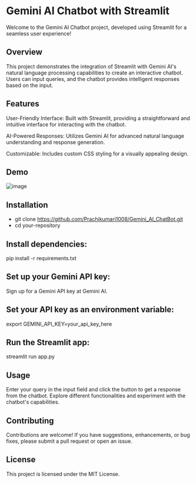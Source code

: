 # Gemini AI Chatbot with Streamlit
Welcome to the Gemini AI Chatbot project, developed using Streamlit for a seamless user experience!

## Overview
This project demonstrates the integration of Streamlit with Gemini AI's natural language processing capabilities to create an interactive chatbot. Users can input queries, and the chatbot provides intelligent responses based on the input.

## Features
User-Friendly Interface: Built with Streamlit, providing a straightforward and intuitive interface for interacting with the chatbot.

AI-Powered Responses: Utilizes Gemini AI for advanced natural language understanding and response generation.

Customizable: Includes custom CSS styling for a visually appealing design.

## Demo

![image](https://github.com/Prachikumari1008/Gemini_AI_ChatBot/assets/85853135/69b41942-5553-4e35-bffc-dc868aff5cdb)


## Installation
- git clone https://github.com/Prachikumari1008/Gemini_AI_ChatBot.git
- cd your-repository

## Install dependencies:
pip install -r requirements.txt

## Set up your Gemini API key:
Sign up for a Gemini API key at Gemini AI.

## Set your API key as an environment variable:
export GEMINI_API_KEY=your_api_key_here

## Run the Streamlit app:
streamlit run app.py

## Usage
Enter your query in the input field and click the button to get a response from the chatbot.
Explore different functionalities and experiment with the chatbot's capabilities.

## Contributing
Contributions are welcome! If you have suggestions, enhancements, or bug fixes, please submit a pull request or open an issue.

## License
This project is licensed under the MIT License.
